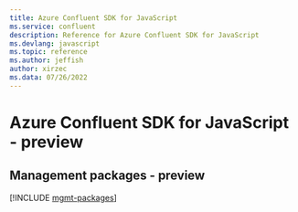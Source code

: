 ```yaml
---
title: Azure Confluent SDK for JavaScript
ms.service: confluent
description: Reference for Azure Confluent SDK for JavaScript
ms.devlang: javascript
ms.topic: reference
ms.author: jeffish
author: xirzec
ms.data: 07/26/2022
---
```

# Azure Confluent SDK for JavaScript - preview

## Management packages - preview
[!INCLUDE [mgmt-packages](confluent-mgmt-index.md)]